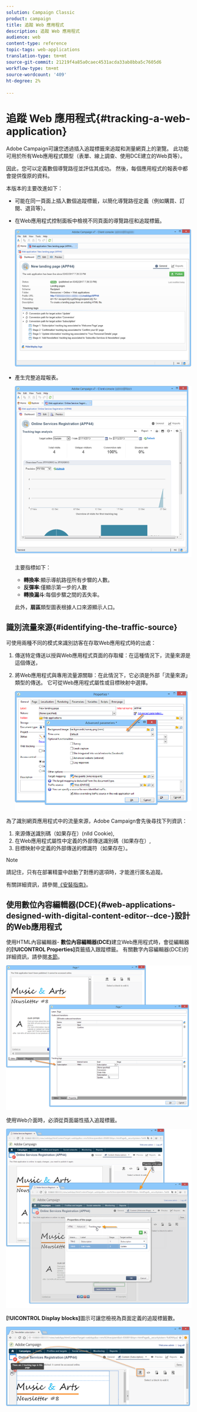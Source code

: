 ```yaml
---
solution: Campaign Classic
product: campaign
title: 追蹤 Web 應用程式
description: 追蹤 Web 應用程式
audience: web
content-type: reference
topic-tags: web-applications
translation-type: tm+mt
source-git-commit: 21219f4a85a0caec4531acda33ab8bba5c7605d6
workflow-type: tm+mt
source-wordcount: '409'
ht-degree: 2%

---
```



# 追蹤 Web 應用程式{#tracking-a-web-application}

Adobe Campaign可讓您透過插入追蹤標籤來追蹤和測量網頁上的瀏覽。 此功能可用於所有Web應用程式類型（表單、線上調查、使用DCE建立的Web頁等）。

因此，您可以定義數個導覽路徑並評估其成功。 然後，每個應用程式的報表中都會提供復原的資料。

本版本的主要改進如下：

* 可能在同一頁面上插入數個追蹤標籤，以簡化導覽路徑定義（例如購買、訂閱、退貨等）。
* 在Web應用程式控制面板中檢視不同頁面的導覽路徑和追蹤標籤。

   ![](assets/trackers_1.png)

* 產生完整追蹤報表。

   ![](assets/trackers_5.png)

   主要指標如下：

   * **轉換率**:顯示導航路徑所有步驟的人數。
   * **反彈率**:僅顯示第一步的人數
   * **轉換漏斗**:每個步驟之間的丟失率。

   此外，**扇區**&#x200B;類型圖表根據人口來源顯示人口。

## 識別流量來源{#identifying-the-traffic-source}

可使用兩種不同的模式來識別訪客在存取Web應用程式時的出處：

1. 傳送特定傳送以授與Web應用程式頁面的存取權：在這種情況下，流量來源是這個傳送，
1. 將Web應用程式與專用流量源關聯：在此情況下，它必須是外部「流量來源」類型的傳送。 它可從Web應用程式屬性或目標映射中選擇。

   ![](assets/trackers_6.png)

為了識別網頁應用程式中的流量來源，Adobe Campaign會先後尋找下列資訊：

1. 來源傳送識別碼（如果存在）(nlId Cookie),
1. 在Web應用程式屬性中定義的外部傳送識別碼（如果存在）,
1. 目標映射中定義的外部傳送的標識符（如果存在）。

>[!NOTE]
>
>請記住，只有在部署精靈中啟動了對應的選項時，才能進行匿名追蹤。
>
>有關詳細資訊，請參閱[《安裝指南》](../../installation/using/deploying-an-instance.md)。

## 使用數位內容編輯器(DCE){#web-applications-designed-with-digital-content-editor--dce-}設計的Web應用程式

使用HTML內容編輯器- **數位內容編輯器(DCE)**&#x200B;建立Web應用程式時，會從編輯器的&#x200B;**[!UICONTROL Properties]**&#x200B;頁籤插入跟蹤標籤。 有關數字內容編輯器(DCE)的詳細資訊，請參閱[本節](../../web/using/about-campaign-html-editor.md)。

![](assets/trackers_2.png)

使用Web介面時，必須從頁面屬性插入追蹤標籤。

![](assets/trackers_3.png)

**[!UICONTROL Display blocks]**&#x200B;圖示可讓您檢視為頁面定義的追蹤標籤數。

![](assets/trackers_4.png)

